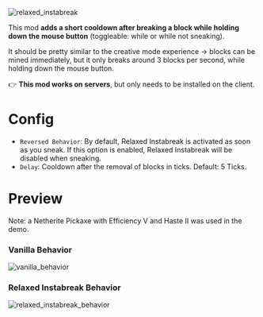 ![relaxed_instabreak](https://github.com/darmiel/relaxed-instabreak/assets/71837281/c711946c-50bc-4e20-b3fa-13c2851aaa15)

This mod **adds a short cooldown after breaking a block while holding down the mouse button** (toggleable: while or while not sneaking).

It should be pretty similar to the creative mode experience -> blocks can be mined immediately, but it only breaks around 3 blocks per second, while holding down the mouse button.

👉 **This mod works on servers**, but only needs to be installed on the client.

# Config
- `Reversed Behavior`: By default, Relaxed Instabreak is activated as soon as you sneak. If this option is enabled, Relaxed Instabreak will be disabled when sneaking.
- `Delay`: Cooldown after the removal of blocks in ticks. Default: 5 Ticks.

# Preview
Note: a Netherite Pickaxe with Efficiency V and Haste II was used in the demo.
### Vanilla Behavior
![vanilla_behavior](https://github.com/darmiel/relaxed-instabreak/assets/71837281/397b00d6-9f54-4b16-8366-07cc1d058b12)

### Relaxed Instabreak Behavior
![relaxed_instabreak_behavior](https://github.com/darmiel/relaxed-instabreak/assets/71837281/ed8a0f73-fbaa-4297-9026-fc640c4127e3)
